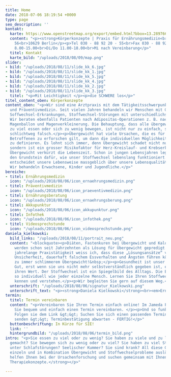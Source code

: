 ```yaml
---
title: Home
date: 2018-07-06 18:19:54 +0000
type: page
seo_description: ''
kontakt:
  karte: https://www.openstreetmap.org/export/embed.html?bbox=13.28976631164551%2C52.48967943654932%2C13.336114883422853%2C52.51316523643532&amp;layer=mapnik&amp;marker=52.50142390483136%2C13.31294059753418
  content: "<p><strong>Körperkonzepte | Praxis für Ernährungsmedizin<br></strong>Leibnizstraße
    56<br>10629 Berlin</p><p>Tel 030 - 88 92 20 - 55<br>Fax 030 - 88 92 20 - 65</p><p>info@koerperkonzepte.com<br>www.koerperkonzepte.com</p><p><strong>Sprechzeiten:</strong></p><p>Mo/Fr
    8.00-15.00<br>Di/Do 11.00-18.00<br>Mi nach Vereinbarung</p>"
  titel: Kontakt
  karte_bild: "/uploads/2018/08/09/map.png"
slider:
- bild: "/uploads/2018/08/11/slide_kk_6.jpg"
- bild: "/uploads/2018/08/11/slide_kk_1.jpg"
- bild: "/uploads/2018/08/11/slide_kk_5.jpg"
- bild: "/uploads/2018/08/11/slide_kk_4.jpg"
- bild: "/uploads/2018/08/11/slide_kk_2.jpg"
- bild: "/uploads/2018/08/11/slide_kk_3.jpg"
  titel: "<p>Mit Leichtigkeit </p><p>die SCHWERE los</p>"
titel_content_oben: Körperkonzepte
content_oben: "<p>Wir sind eine Arztpraxis mit dem Tätigkeitsschwerpunkt Ernährungs-
  und Präventivmedizin. Seit vielen Jahren behandeln wir Menschen mit Gewichtsproblemen,
  Soffwechsel-Erkrankungen, Stoffwechsel-Störungen mit unterschiedlichsten Ursachen.
  Wir beraten ebenfalls Patienten nach Adipositas-Operationen z. B. nach einem Magenbypass,
  Magenballon und Magenverkleinerung. Die Behauptung, dass alle übergewichtigen Menschen
  zu viel essen oder sich zu wenig bewegen, ist nicht nur zu einfach, sondern auch
  schlichtweg falsch.</p><p>Übergewicht hat viele Ursachen, die es für jeden einzelnen
  Betroffenen zu erforschen gilt, um dann die individuellen Möglichkeiten der Therapie
  zu definieren. Es lohnt sich immer, denn Übergewicht schadet nicht nur den Gelenken,
  sondern ist ein grosser Risikofaktor für Herz-Kreislauf- und Krebserkrankungen.
  Übergewicht verkürzt die Lebenszeit. Schon in jungen Lebensjahren legt unser Essverhalten
  den Grundstein dafür, wie unser Stoffwechsel lebenslang funktioniert. Und als Erwachsener
  entscheidet unsere Lebensweise massgeblich über unsere Lebensqualität im Alter.
  Wir behandeln Erwachsene, Kinder und Jugendliche.</p>"
bereiche:
- titel: Ernährungsmedizin
  icon: "/uploads/2018/08/06/icon_ernaehrungsmedizin.png"
- titel: Präventivmedizin
  icon: "/uploads/2018/08/06/icon_praeventivmedizin.png"
- titel: Ernährungsberatung
  icon: "/uploads/2018/08/06/icon_ernaehrungsberung.png"
- titel: Akkupunktur
  icon: "/uploads/2018/08/06/icon_akkupunktur.png"
- titel: Infothek
  icon: "/uploads/2018/08/06/icon_infothek.png"
- titel: Videosprechstunde
  icon: "/uploads/2018/08/06/icon_videosprechstunde.png"
daniela_kielkowski:
  bild_links: "/uploads/2018/08/11/portrait_neu.png"
  content: "<blockquote><p>Diäten, Fastenkuren bei Übergewicht und Kalorienzählen
    werden schon seit Jahrzehnten als Lösung für Übergewicht gepredigt. Durch meine
    jahrelange Praxistätigkeit weiss ich, dass diese „Lösungsansätze“ vielfach zu
    Unsicherheit, dauerhaft falschem Essverhalten und Ängsten führen können. Und damit
    zu immer schlimmerem Übergewicht!&nbsp;</p><p>Gesundheit ist unser allerhöchstes
    Gut, erst wenn sie uns nicht mehr selbstverständlich gegeben ist, erkennen wir
    ihren Wert. Der Stoffwechsel ist ein Spiegelbild des Alltags. Die Ernährung ist
    so individuell wie jeder einzelne Mensch. Lernen Sie Ihren Stoffwechsel bei uns
    kennen und verstehen.</p><p>Wir begleiten Sie gern auf diesem Weg.</p><p>Ihre</p></blockquote>"
  unterschrift: "/uploads/2018/08/06/signatur_Kielkowski.png"
  unterschrift_text: "<p><strong>Daniela Kielkowski</strong><br><em>Ernährungsmedizinerin</em></p>"
termin:
  titel: Termin vereinbaren
  content: "<p>Vereinbaren Sie Ihren Termin einfach online! Im Jameda Portal können
    Sie bequem und einfach einen Termin vereinbaren. </p><p>Und so funktionierts:
    Folgen sie dem Link &gt;&gt; Suchen Sie sich einen passenden Termin &gt;&gt; Anfrage
    senden &gt;&gt; Terminbestätigung abwarten - FERTIG!</p>"
  buttonbeschriftung: In Kürze für SIE!
  link: ''
  hintergrundbild: "/uploads/2018/08/06/termin_bild.png"
intro: "<p>Sie essen zu viel oder zu wenig? Sie haben zu viele und zu lange Diäten
  gemacht? Sie bewegen sich zu wenig oder zu viel? Sie haben zu viel Stress? Sie leiden
  unter Schlafstörungen? Seelischer Kummer? Sie sind krank? All diese Gründe können
  einzeln und in Kombination Übergewicht und Stoffwechselprobleme auslösen..</p><p><strong>Wir
  helfen Ihnen bei der Ursachenforschung und suchen gemeinsam mit Ihnen alltagstaugliche
  Therapiekonzepte.</strong></p>"

---
```

